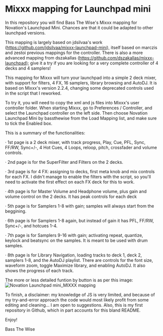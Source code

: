 # Mixxx mapping for Launchpad mini

In this repository you will find Bass The Wise's Mixxx mapping for Novation's Launchpad Mini. Chances are that it could be adapted to other launchpad versions.

This mapping is largely based on jdsilvaa's work (https://github.com/jdsilvaa/mixxx-launchpad-mini), itself based on marczis and zestoi previous mappings for the controller. There is also a more advanced mapping from dszakallas (https://github.com/dszakallas/mixxx-launchpad); give it a try if you are looking for a very complete controller of 4 decks and 4 samplers!

This mapping for Mixxx will turn your launchpad into a simple 2 deck mixer, with support for filters, 4 FX, 16 samplers, library browsing and AutoDJ. It is based on Mixxx's version 2.2.4, changing some deprecated controls used in the script that I reworked.

To try it, you will need to copy the xml and js files into Mixxx's user controller folder. When starting Mixxx, go to Preferences / Controller, and select the Launchpad controller on the left side. Then choose Novation Launchpad Mini by bassthewise from the Load Mapping list, and make sure to tick the Enabled box.

This is a summary of the functionalities:

· 1st page is a 2 deck mixer, with track progress, Play, Cue, PFL, Sync, FF/RW, Sync+/-, 4 Hot Cues, 4 Loops, reloop, pitch, crossfader and volume controls.

· 2nd page is for the SuperFilter and Filters on the 2 decks.

· 3rd page is for 4 FX: assigning to decks, first meta knob and mix controls for each FX. I didn't manage to enable the filters with the script, so you'll need to activate the first effect on each FX deck for this to work.

· 4th page is for Master Volume and Headphone volume, plus gain and volume control on the 2 decks. It has peak controls for each deck

· 5th page is for Samplers 1-8 with gain; samples will always start from the beggining.

· 6th page is for Samplers 1-8 again, but instead of gain it has PFL, FF/RW, Sync+/-, and hotcues 1-4.

· 7th page is for Samplers 9-16 with gain; activating repeat, quantize, keylock and beatsync on the samples. It is meant to be used with drum samples.

· 8th page is for Library Navigation, loading tracks to deck 1, deck 2, samplers 1-8, and the AutoDJ playlist. There are controls for the font size, waveform zoom, toggle Maximize library, and enabling AutoDJ. It also shows the progress of each track.

The more or less detailed funtion by button is as per this image:
![Novation Launchpad mini_MIXXX mapping](https://user-images.githubusercontent.com/81437860/113693748-3c5c2300-96cf-11eb-9e69-1433c4a2ce73.png)


To finish, a disclaimer: my knowledge of JS is very limited, and because of my try-and-error approach the code would most likely profit from some editing and cleaning... I am open to suggestions. Also, this is my first repository in Github, which in part accounts for this bland README.

Enjoy!

Bass The Wise
